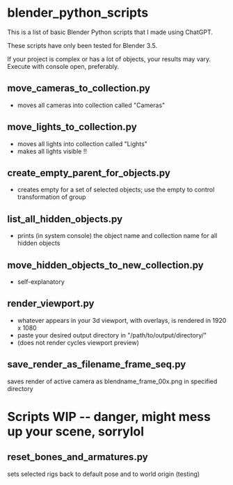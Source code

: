 # blender_python_scripts

This is a list of basic Blender Python scripts that I made using ChatGPT. 

These scripts have only been tested for Blender 3.5.

If your project is complex or has a lot of objects, your results may vary. Execute with console open, preferably.

## move_cameras_to_collection.py
- moves all cameras into collection called "Cameras"

## move_lights_to_collection.py
- moves all lights into collection called "Lights"
- makes all lights visible !!

## create_empty_parent_for_objects.py
- creates empty for a set of selected objects; use the empty to control transformation of group

## list_all_hidden_objects.py
- prints (in system console) the object name and collection name for all hidden objects

## move_hidden_objects_to_new_collection.py
- self-explanatory

## render_viewport.py
- whatever appears in your 3d viewport, with overlays, is rendered in 1920 x 1080
- paste your desired output directory in "/path/to/output/directory/"
- (does not render cycles viewport preview)

## save_render_as_filename_frame_seq.py
saves render of active camera as blendname_frame_00x.png in specified directory

# Scripts WIP -- danger, might mess up your scene, sorrylol

## reset_bones_and_armatures.py
sets selected rigs back to default pose and to world origin (testing)

